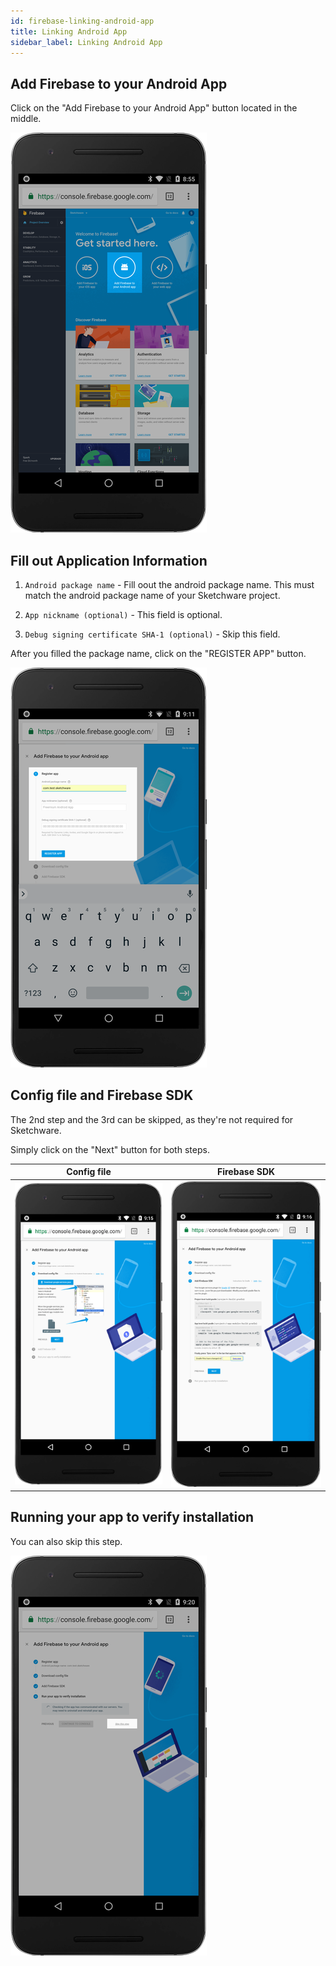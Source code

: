 ```yaml
---
id: firebase-linking-android-app
title: Linking Android App
sidebar_label: Linking Android App
---
```


## Add Firebase to your Android App

Click on the "Add Firebase to your Android App" button located in the middle.

![step6](assets/firebase-getting-started/step-6.png)

## Fill out Application Information

1.  `Android package name` - Fill oout the android package name. This must match the android package name of your Sketchware project.

2.  `App nickname (optional)` - This field is optional.

3.  `Debug signing certificate SHA-1 (optional)` - Skip this field.

After you filled the package name, click on the "REGISTER APP" button.

![step7](assets/firebase-getting-started/step-7.png)

## Config file and Firebase SDK

The 2nd step and the 3rd can be skipped, as they're not required for Sketchware.

Simply click on the "Next" button for both steps.

|                     Config file                      |                     Firebase SDK                     |
| :--------------------------------------------------: | :--------------------------------------------------: |
| ![step8](assets/firebase-getting-started/step-8.png) | ![step9](assets/firebase-getting-started/step-9.png) |

## Running your app to verify installation

You can also skip this step.

![step10](assets/firebase-getting-started/step-10.png)

